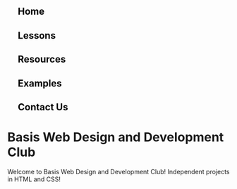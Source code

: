 <!DOCTYPE html>
<html>
  <head>
    <meta charset="UTF-8">
    <meta name="viewport" content="width=device-width, initial-scale=1.0">
    <title>BTNWEB</title>
  </head>
<body>
  <div class="header">
    <ul class="navlinks">
      <a id="Home" class="navlink" href="https://btnwebdesignclub.github.io/" style="text-decoration: none;"><h2 class="site-nav_heading" style="color: black;">Home</h2></a>
      <a id="Lessons" class="navlink" href="https://btnwebdesignclub.github.io/lessons" style="text-decoration: none;"><h2 class="site-nav_heading" style="color: black;">Lessons</h2></a>
      <a id="Resources" class="navlink" href="https://btnwebdesignclub.github.io/resources" style="text-decoration: none;"><h2 class="site-nav_heading" style="color: black;">Resources</h2></a>
      <a id="Examples" class="navlink" href="https://btnwebdesignclub.github.io/examples" style="text-decoration: none;"><h2 class="site-nav_heading" style="color: black;">Examples</h2></a>
      <a id="Contact" class="navlink" href="https://btnwebdesignclub.github.io/contact" style="text-decoration: none;"><h2 class="site-nav_heading" style="color: black;">Contact Us</h2></a>
    </ul>
  <div class="headerwrap"></div></div>
  <div class="navheadcontainer">
    <div class="sectiontwo">
      <div class="medcontain">
        <h1 class="title">Basis Web Design and Development Club</h1>
          <p class="subheader">Welcome to Basis Web Design and Development Club! Independent projects in HTML and CSS!</p></div>
 <!--     <div class="containerclassic">
      <div class="listclassic">
      <div class="listgrid">
      <div class="cardone">
      <div class="contentcardone">
      <a href="https://btnwebdesignclub.github.io" target="_blank" class="cardlink"><h2 class="titlecard">Week one Powerpoint</h2></a>
      <p>description</p>
      <div class="dividerone"></div>
      <div class="caardonedetails"></div>
      </div> 
    </div>
  </div>
</div> -->
</div>
</div>
</div>
</body>
</html>
